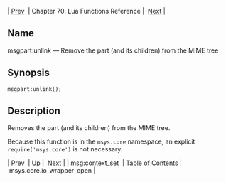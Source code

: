 | [Prev](lua.ref.msg_context_set)  | Chapter 70. Lua Functions Reference |  [Next](lua.ref.msys.core.io_wrapper_open) |

<a name="lua.ref.msgpart_unlink"></a>
## Name

msgpart:unlink — Remove the part (and its children) from the MIME tree

<a name="idp16000416"></a>
## Synopsis

`msgpart:unlink();`

<a name="idp16002656"></a>
## Description

Removes the part (and its children) from the MIME tree.

Because this function is in the `msys.core` namespace, an explicit `require('msys.core')` is not necessary.

| [Prev](lua.ref.msg_context_set)  | [Up](lua.function.details) |  [Next](lua.ref.msys.core.io_wrapper_open) |
| msg:context_set  | [Table of Contents](index) |  msys.core.io_wrapper_open |

